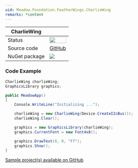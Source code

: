 ```yaml
---
uid: Meadow.Foundation.FeatherWings.CharlieWing
remarks: *content
---
```


| CharlieWing | |
|--------|--------|
| Status | <img src="https://img.shields.io/badge/Working-brightgreen" style="width: auto; height: -webkit-fill-available;" /> |
| Source code | [GitHub](https://github.com/WildernessLabs/Meadow.Foundation/tree/master/Source/Meadow.Foundation.Peripherals/FeatherWings.CharlieWing) |
| NuGet package | <a href="https://www.nuget.org/packages/Meadow.Foundation.FeatherWings.CharlieWing/" target="_blank"><img src="https://img.shields.io/nuget/v/Meadow.Foundation.FeatherWings.CharlieWing.svg?label=Meadow.Foundation.FeatherWings.CharlieWing" /></a> |

### Code Example

```csharp
CharlieWing charlieWing;
GraphicsLibrary graphics;

public MeadowApp()
{
    Console.WriteLine("Initializing ...");

    charlieWing = new CharlieWing(Device.CreateI2cBus());
    charlieWing.Clear();

    graphics = new GraphicsLibrary(charlieWing);
    graphics.CurrentFont = new Font4x8();

    graphics.DrawText(0, 0, "F7");
    graphics.Show();
}

```

[Sample project(s) available on GitHub](https://github.com/WildernessLabs/Meadow.Foundation/tree/master/Source/Meadow.Foundation.Peripherals/FeatherWings.CharlieWing/Samples/FeatherWings.CharlieWing_Sample)


